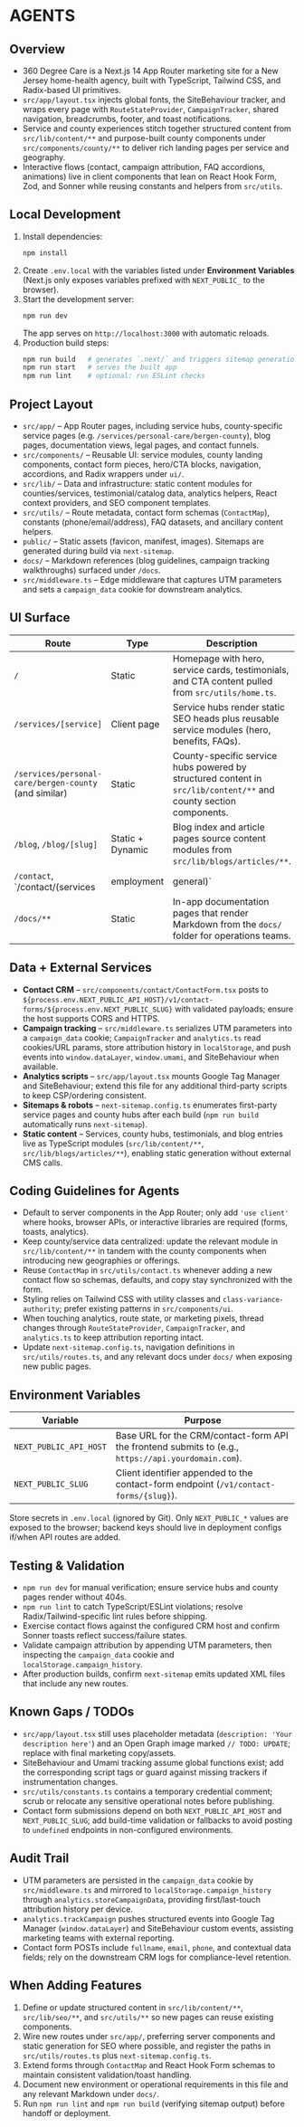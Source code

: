 # AGENTS

## Overview

- 360 Degree Care is a Next.js 14 App Router marketing site for a New Jersey home-health agency, built with TypeScript, Tailwind CSS, and Radix-based UI primitives.
- `src/app/layout.tsx` injects global fonts, the SiteBehaviour tracker, and wraps every page with `RouteStateProvider`, `CampaignTracker`, shared navigation, breadcrumbs, footer, and toast notifications.
- Service and county experiences stitch together structured content from `src/lib/content/**` and purpose-built county components under `src/components/county/**` to deliver rich landing pages per service and geography.
- Interactive flows (contact, campaign attribution, FAQ accordions, animations) live in client components that lean on React Hook Form, Zod, and Sonner while reusing constants and helpers from `src/utils`.

## Local Development

1. Install dependencies:
    ```bash
    npm install
    ```
2. Create `.env.local` with the variables listed under **Environment Variables** (Next.js only exposes variables prefixed with `NEXT_PUBLIC_` to the browser).
3. Start the development server:
    ```bash
    npm run dev
    ```
    The app serves on `http://localhost:3000` with automatic reloads.
4. Production build steps:
    ```bash
    npm run build   # generates `.next/` and triggers sitemap generation via the postbuild hook
    npm run start   # serves the built app
    npm run lint    # optional: run ESLint checks
    ```

## Project Layout

- `src/app/` – App Router pages, including service hubs, county-specific service pages (e.g. `/services/personal-care/bergen-county`), blog pages, documentation views, legal pages, and contact funnels.
- `src/components/` – Reusable UI: service modules, county landing components, contact form pieces, hero/CTA blocks, navigation, accordions, and Radix wrappers under `ui/`.
- `src/lib/` – Data and infrastructure: static content modules for counties/services, testimonial/catalog data, analytics helpers, React context providers, and SEO component templates.
- `src/utils/` – Route metadata, contact form schemas (`ContactMap`), constants (phone/email/address), FAQ datasets, and ancillary content helpers.
- `public/` – Static assets (favicon, manifest, images). Sitemaps are generated during build via `next-sitemap`.
- `docs/` – Markdown references (blog guidelines, campaign tracking walkthroughs) surfaced under `/docs`.
- `src/middleware.ts` – Edge middleware that captures UTM parameters and sets a `campaign_data` cookie for downstream analytics.

## UI Surface

| Route | Type | Description | Source |
| --- | --- | --- | --- |
| `/` | Static | Homepage with hero, service cards, testimonials, and CTA content pulled from `src/utils/home.ts`. | `src/app/page.tsx` |
| `/services/[service]` | Client page | Service hubs render static SEO heads plus reusable service modules (hero, benefits, FAQs). | `src/app/services/<service>/page.tsx` |
| `/services/personal-care/bergen-county` (and similar) | Static | County-specific service hubs powered by structured content in `src/lib/content/**` and county section components. | `src/app/services/<service>/<county>/page.tsx` |
| `/blog`, `/blog/[slug]` | Static + Dynamic | Blog index and article pages source content modules from `src/lib/blogs/articles/**`. | `src/app/blog/page.tsx`, `src/app/blog/[slug]/page.tsx` |
| `/contact`, `/contact/(services|employment|general)` | Client | Route-scoped contact forms configured via `ContactMap`, posting to the external CRM endpoint. | `src/app/contact/*/page.tsx`, `src/components/contact/ContactForm.tsx` |
| `/docs/**` | Static | In-app documentation pages that render Markdown from the `docs/` folder for operations teams. | `src/app/docs` |

## Data + External Services

- **Contact CRM** – `src/components/contact/ContactForm.tsx` posts to `${process.env.NEXT_PUBLIC_API_HOST}/v1/contact-forms/${process.env.NEXT_PUBLIC_SLUG}` with validated payloads; ensure the host supports CORS and HTTPS.
- **Campaign tracking** – `src/middleware.ts` serializes UTM parameters into a `campaign_data` cookie; `CampaignTracker` and `analytics.ts` read cookies/URL params, store attribution history in `localStorage`, and push events into `window.dataLayer`, `window.umami`, and SiteBehaviour when available.
- **Analytics scripts** – `src/app/layout.tsx` mounts Google Tag Manager and SiteBehaviour; extend this file for any additional third-party scripts to keep CSP/ordering consistent.
- **Sitemaps & robots** – `next-sitemap.config.ts` enumerates first-party service pages and county hubs after each build (`npm run build` automatically runs `next-sitemap`).
- **Static content** – Services, county hubs, testimonials, and blog entries live as TypeScript modules (`src/lib/content/**`, `src/lib/blogs/articles/**`), enabling static generation without external CMS calls.

## Coding Guidelines for Agents

- Default to server components in the App Router; only add `'use client'` where hooks, browser APIs, or interactive libraries are required (forms, toasts, analytics).
- Keep county/service data centralized: update the relevant module in `src/lib/content/**` in tandem with the county components when introducing new geographies or offerings.
- Reuse `ContactMap` in `src/utils/contact.ts` whenever adding a new contact flow so schemas, defaults, and copy stay synchronized with the form.
- Styling relies on Tailwind CSS with utility classes and `class-variance-authority`; prefer existing patterns in `src/components/ui`.
- When touching analytics, route state, or marketing pixels, thread changes through `RouteStateProvider`, `CampaignTracker`, and `analytics.ts` to keep attribution reporting intact.
- Update `next-sitemap.config.ts`, navigation definitions in `src/utils/routes.ts`, and any relevant docs under `docs/` when exposing new public pages.

## Environment Variables

| Variable | Purpose |
| --- | --- |
| `NEXT_PUBLIC_API_HOST` | Base URL for the CRM/contact-form API the frontend submits to (e.g., `https://api.yourdomain.com`). |
| `NEXT_PUBLIC_SLUG` | Client identifier appended to the contact-form endpoint (`/v1/contact-forms/{slug}`). |

Store secrets in `.env.local` (ignored by Git). Only `NEXT_PUBLIC_*` values are exposed to the browser; backend keys should live in deployment configs if/when API routes are added.

## Testing & Validation

- `npm run dev` for manual verification; ensure service hubs and county pages render without 404s.
- `npm run lint` to catch TypeScript/ESLint violations; resolve Radix/Tailwind-specific lint rules before shipping.
- Exercise contact flows against the configured CRM host and confirm Sonner toasts reflect success/failure states.
- Validate campaign attribution by appending UTM parameters, then inspecting the `campaign_data` cookie and `localStorage.campaign_history`.
- After production builds, confirm `next-sitemap` emits updated XML files that include any new routes.

## Known Gaps / TODOs

- `src/app/layout.tsx` still uses placeholder metadata (`description: 'Your description here'`) and an Open Graph image marked `// TODO: UPDATE`; replace with final marketing copy/assets.
- SiteBehaviour and Umami tracking assume global functions exist; add the corresponding script tags or guard against missing trackers if instrumentation changes.
- `src/utils/constants.ts` contains a temporary credential comment; scrub or relocate any sensitive operational notes before publishing.
- Contact form submissions depend on both `NEXT_PUBLIC_API_HOST` and `NEXT_PUBLIC_SLUG`; add build-time validation or fallbacks to avoid posting to `undefined` endpoints in non-configured environments.

## Audit Trail

- UTM parameters are persisted in the `campaign_data` cookie by `src/middleware.ts` and mirrored to `localStorage.campaign_history` through `analytics.storeCampaignData`, providing first/last-touch attribution history per device.
- `analytics.trackCampaign` pushes structured events into Google Tag Manager (`window.dataLayer`) and SiteBehaviour custom events, assisting marketing teams with external reporting.
- Contact form POSTs include `fullname`, `email`, `phone`, and contextual data fields; rely on the downstream CRM logs for compliance-level retention.

## When Adding Features

1. Define or update structured content in `src/lib/content/**`, `src/lib/seo/**`, and `src/utils/**` so new pages can reuse existing components.
2. Wire new routes under `src/app/`, preferring server components and static generation for SEO where possible, and register the paths in `src/utils/routes.ts` plus `next-sitemap.config.ts`.
3. Extend forms through `ContactMap` and React Hook Form schemas to maintain consistent validation/toast handling.
4. Document new environment or operational requirements in this file and any relevant Markdown under `docs/`.
5. Run `npm run lint` and `npm run build` (verifying sitemap output) before handoff or deployment.
